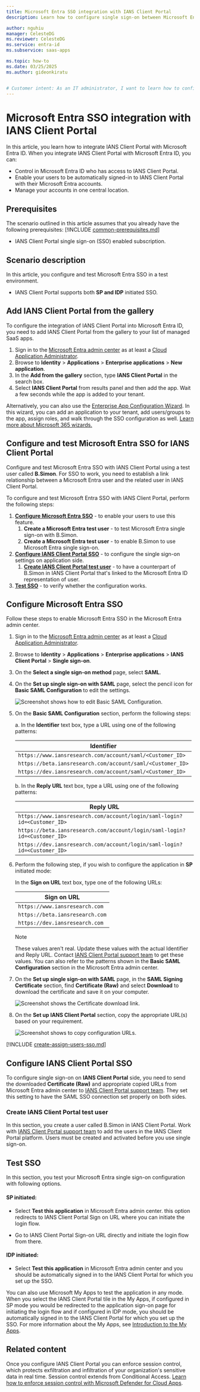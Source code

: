 ```yaml
---
title: Microsoft Entra SSO integration with IANS Client Portal
description: Learn how to configure single sign-on between Microsoft Entra ID and IANS Client Portal.

author: nguhiu
manager: CelesteDG
ms.reviewer: CelesteDG
ms.service: entra-id
ms.subservice: saas-apps

ms.topic: how-to
ms.date: 03/25/2025
ms.author: gideonkiratu


# Customer intent: As an IT administrator, I want to learn how to configure single sign-on between Microsoft Entra ID and IANS Client Portal so that I can control who has access to IANS Client Portal, enable automatic sign-in with Microsoft Entra accounts, and manage my accounts in one central location.
---
```


# Microsoft Entra SSO integration with IANS Client Portal

In this article,  you learn how to integrate IANS Client Portal with Microsoft Entra ID. When you integrate IANS Client Portal with Microsoft Entra ID, you can:

* Control in Microsoft Entra ID who has access to IANS Client Portal.
* Enable your users to be automatically signed-in to IANS Client Portal with their Microsoft Entra accounts.
* Manage your accounts in one central location.

## Prerequisites
The scenario outlined in this article assumes that you already have the following prerequisites:
[!INCLUDE [common-prerequisites.md](~/identity/saas-apps/includes/common-prerequisites.md)]
* IANS Client Portal single sign-on (SSO) enabled subscription.

## Scenario description

In this article,  you configure and test Microsoft Entra SSO in a test environment.

* IANS Client Portal supports both **SP and IDP** initiated SSO.

## Add IANS Client Portal from the gallery

To configure the integration of IANS Client Portal into Microsoft Entra ID, you need to add IANS Client Portal from the gallery to your list of managed SaaS apps.

1. Sign in to the [Microsoft Entra admin center](https://entra.microsoft.com) as at least a [Cloud Application Administrator](~/identity/role-based-access-control/permissions-reference.md#cloud-application-administrator).
1. Browse to **Identity** > **Applications** > **Enterprise applications** > **New application**.
1. In the **Add from the gallery** section, type **IANS Client Portal** in the search box.
1. Select **IANS Client Portal** from results panel and then add the app. Wait a few seconds while the app is added to your tenant.

Alternatively, you can also use the [Enterprise App Configuration Wizard](https://portal.office.com/AdminPortal/home?Q=Docs#/azureadappintegration). In this wizard, you can add an application to your tenant, add users/groups to the app, assign roles, and walk through the SSO configuration as well. [Learn more about Microsoft 365 wizards.](/microsoft-365/admin/misc/azure-ad-setup-guides)

## Configure and test Microsoft Entra SSO for IANS Client Portal

Configure and test Microsoft Entra SSO with IANS Client Portal using a test user called **B.Simon**. For SSO to work, you need to establish a link relationship between a Microsoft Entra user and the related user in IANS Client Portal.

To configure and test Microsoft Entra SSO with IANS Client Portal, perform the following steps:

1. **[Configure Microsoft Entra SSO](#configure-microsoft-entra-sso)** - to enable your users to use this feature.
    1. **Create a Microsoft Entra test user** - to test Microsoft Entra single sign-on with B.Simon.
    1. **Create a Microsoft Entra test user** - to enable B.Simon to use Microsoft Entra single sign-on.
1. **[Configure IANS Client Portal SSO](#configure-ians-client-portal-sso)** - to configure the single sign-on settings on application side.
    1. **[Create IANS Client Portal test user](#create-ians-client-portal-test-user)** - to have a counterpart of B.Simon in IANS Client Portal that's linked to the Microsoft Entra ID representation of user.
1. **[Test SSO](#test-sso)** - to verify whether the configuration works.

## Configure Microsoft Entra SSO

Follow these steps to enable Microsoft Entra SSO in the Microsoft Entra admin center.

1. Sign in to the [Microsoft Entra admin center](https://entra.microsoft.com) as at least a [Cloud Application Administrator](~/identity/role-based-access-control/permissions-reference.md#cloud-application-administrator).
1. Browse to **Identity** > **Applications** > **Enterprise applications** > **IANS Client Portal** > **Single sign-on**.
1. On the **Select a single sign-on method** page, select **SAML**.
1. On the **Set up single sign-on with SAML** page, select the pencil icon for **Basic SAML Configuration** to edit the settings.

   ![Screenshot shows how to edit Basic SAML Configuration.](common/edit-urls.png "Basic Configuration")

1. On the **Basic SAML Configuration** section, perform the following steps:

    a. In the **Identifier** text box, type a URL using one of the following patterns:

    |**Identifier**|
    |--------------|
    |`https://www.iansresearch.com/account/saml/<Customer_ID>`|
    |`https://beta.iansresearch.com/account/saml/<Customer_ID>`|
    |`https://dev.iansresearch.com/account/saml/<Customer_ID>`|

    b. In the **Reply URL** text box, type a URL using one of the following patterns:

    |**Reply URL**|
    |-------------|
    |`https://www.iansresearch.com/account/login/saml-login?id=<Customer_ID>`|
    |`https://beta.iansresearch.com/account/login/saml-login?id=<Customer_ID>`|
    |`https://dev.iansresearch.com/account/login/saml-login?id=<Customer_ID>`|

1. Perform the following step, if you wish to configure the application in **SP** initiated mode:

    In the **Sign on URL** text box, type one of the following URLs:

    |**Sign on URL**|
    |---------------|
    |`https://www.iansresearch.com`|
    |`https://beta.iansresearch.com`|
    |`https://dev.iansresearch.com`|

	> [!NOTE]
	> These values aren't real. Update these values with the actual Identifier and Reply URL. Contact [IANS Client Portal support team](mailto:support@iansresearch.com) to get these values. You can also refer to the patterns shown in the **Basic SAML Configuration** section in the Microsoft Entra admin center.

1. On the **Set up single sign-on with SAML** page, in the **SAML Signing Certificate** section, find **Certificate (Raw)** and select **Download** to download the certificate and save it on your computer.

	![Screenshot shows the Certificate download link.](common/certificateraw.png "Certificate")

1. On the **Set up IANS Client Portal** section, copy the appropriate URL(s) based on your requirement.

	![Screenshot shows to copy configuration URLs.](common/copy-configuration-urls.png "Metadata")

[!INCLUDE [create-assign-users-sso.md](~/identity/saas-apps/includes/create-assign-users-sso.md)]

## Configure IANS Client Portal SSO

To configure single sign-on on **IANS Client Portal** side, you need to send the downloaded **Certificate (Raw)** and appropriate copied URLs from Microsoft Entra admin center to [IANS Client Portal support team](mailto:support@iansresearch.com). They set this setting to have the SAML SSO connection set properly on both sides.

### Create IANS Client Portal test user

In this section, you create a user called B.Simon in IANS Client Portal. Work with [IANS Client Portal support team](mailto:support@iansresearch.com) to add the users in the IANS Client Portal platform. Users must be created and activated before you use single sign-on.

## Test SSO 

In this section, you test your Microsoft Entra single sign-on configuration with following options.
 
#### SP initiated:
 
* Select **Test this application** in Microsoft Entra admin center. this option redirects to IANS Client Portal Sign on URL where you can initiate the login flow.  
 
* Go to IANS Client Portal Sign-on URL directly and initiate the login flow from there.
 
#### IDP initiated:
 
* Select **Test this application** in Microsoft Entra admin center and you should be automatically signed in to the IANS Client Portal for which you set up the SSO.
 
You can also use Microsoft My Apps to test the application in any mode. When you select the IANS Client Portal tile in the My Apps, if configured in SP mode you would be redirected to the application sign-on page for initiating the login flow and if configured in IDP mode, you should be automatically signed in to the IANS Client Portal for which you set up the SSO. For more information about the My Apps, see [Introduction to the My Apps](https://support.microsoft.com/account-billing/sign-in-and-start-apps-from-the-my-apps-portal-2f3b1bae-0e5a-4a86-a33e-876fbd2a4510).

## Related content

Once you configure IANS Client Portal you can enforce session control, which protects exfiltration and infiltration of your organization's sensitive data in real time. Session control extends from Conditional Access. [Learn how to enforce session control with Microsoft Defender for Cloud Apps](/cloud-app-security/proxy-deployment-any-app).